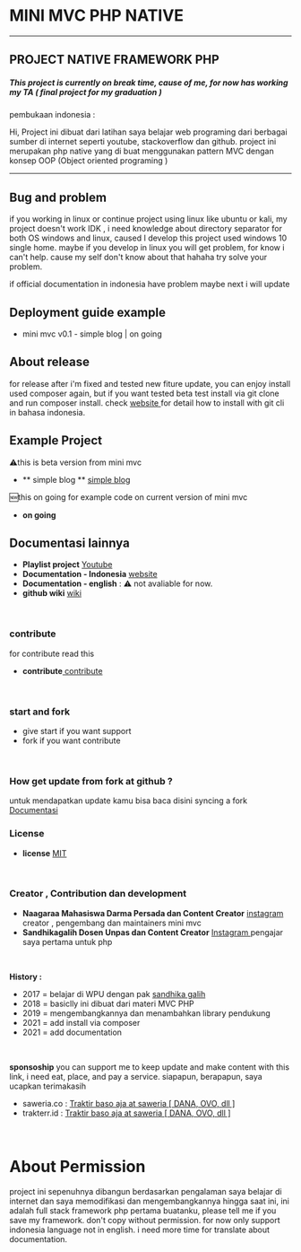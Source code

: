 <!-- title -->

# MINI MVC PHP NATIVE

---

## PROJECT NATIVE FRAMEWORK PHP

##### This project is currently on break time, cause of me, for now has working my TA ( final project for my graduation )

<!-- Description -->
<p>pembukaan indonesia : </p>
<p>Hi, Project ini dibuat dari latihan saya belajar web programing dari berbagai sumber di internet seperti youtube, stackoverflow dan github. project ini merupakan php native yang di buat menggunakan pattern MVC dengan konsep OOP (Object oriented programing )</p>

---

## Bug and problem

if you working in linux or continue project using linux like ubuntu or kali, my project doesn't work IDK , i need knowledge about directory separator for both OS windows and linux, caused I develop this project used windows 10 single home. maybe if you develop in linux you will get problem, for know i can't help. cause my self don't know about that hahaha try solve your problem.

if official documentation in indonesia have problem maybe next i will update

## Deployment guide example

- mini mvc v0.1 - simple blog | on going

## About release

for release after i'm fixed and tested new fiture update, you can enjoy install used composer again, but if you want tested beta test install via git clone and run composer install. check [ website ](http://docs.minimvcphp.nagara.my.id/) for detail how to install with git cli in bahasa indonesia.

## Example Project

⚠️this is beta version from mini mvc
- ** simple blog ** [simple blog](https://github.com/naagaraa/blog-kerja-praktek-v2)

🆕this on going for example code on current version of mini mvc 
- **on going**

<!-- table of content YT -->

## Documentasi lainnya

- **Playlist project** [ Youtube ](https://www.youtube.com/playlist?list=PLK5_CL-hAKCf-H7snj3RlLVjrkJ7yql6o)
- **Documentation - Indonesia** [ website ](http://docs.minimvcphp.nagara.my.id/)
- **Documentation - english** : :warning: not avaliable for now.
- **github wiki** [ wiki ](https://github.com/naagaraa/mini-mvc-php-native/wiki)

<br>

### contribute

for contribute read this

- **contribute**[ contribute ](https://github.com/naagaraa/mini-mvc-php-native/blob/master/CONTRIBUTING.md)

<br>

### start and fork

- give start if you want support
- fork if you want contribute

<br>

### How get update from fork at github ?

untuk mendapatkan update kamu bisa baca disini syncing a fork
[ Documentasi ](https://docs.github.com/en/github/collaborating-with-pull-requests/working-with-forks/syncing-a-fork)

### License

- **license** [ MIT ](https://github.com/naagaraa/mini-mvc-php-native/blob/master/LICENSE.MD)

<br>

### Creator , Contribution dan development

- **Naagaraa Mahasiswa Darma Persada dan Content Creator** [ instagram ](https://www.instagram.com/naagaraa/) creator , pengembang dan maintainers mini mvc
- **Sandhikagalih Dosen Unpas dan Content Creator** [ Instagram ](https://www.instagram.com/sandhikagalih/) pengajar saya pertama untuk php

<br>

**History :**

- 2017 = belajar di WPU dengan pak [ sandhika galih ](https://github.com/sandhikagalih)
- 2018 = basiclly ini dibuat dari materi MVC PHP
- 2019 = mengembangkannya dan menambahkan library pendukung
- 2021 = add install via composer
- 2021 = add documentation

<br>

<!-- Links -->

**sponsoship**
you can support me to keep update and make content with this link, i need eat, place, and pay a service.
siapapun, berapapun, saya ucapkan terimakasih

- saweria.co : [ Traktir baso aja at saweria [ DANA, OVO, dll ] ](https://saweria.co/naagaraa)
- trakterr.id : [ Traktir baso aja at saweria [ DANA, OVO, dll ] ](https://trakteer.id/naagaraa)

<br>

# About Permission

project ini sepenuhnya dibangun berdasarkan pengalaman saya belajar di internet dan saya memodifikasi dan mengembangkannya hingga saat ini, ini adalah full stack framework php pertama buatanku, please tell me if you save my framework. don't copy without permission. for now only support indonesia language not in english. i need more time for translate about documentation.
